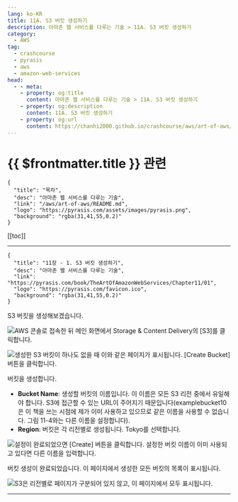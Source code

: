 ```yaml
---
lang: ko-KR
title: 11A. S3 버킷 생성하기
description: 아마존 웹 서비스를 다루는 기술 > 11A. S3 버킷 생성하기
category:
  - AWS
tag: 
  - crashcourse
  - pyrasis
  - aws 
  - amazon-web-services
head:
  - - meta:
    - property: og:title
      content: 아마존 웹 서비스를 다루는 기술 > 11A. S3 버킷 생성하기
    - property: og:description
      content: 11A. S3 버킷 생성하기
    - property: og:url
      content: https://chanhi2000.github.io/crashcourse/aws/art-of-aws/11A.html
---
```


# {{ $frontmatter.title }} 관련

```component VPCard
{
  "title": "목차",
  "desc": "아마존 웹 서비스를 다루는 기술",
  "link": "/aws/art-of-aws/README.md",
  "logo": "https://pyrasis.com/assets/images/pyrasis.png",
  "background": "rgba(31,41,55,0.2)"
}
```

[[toc]]

---

```component VPCard
{
  "title": "11장 - 1. S3 버킷 생성하기",
  "desc": "아마존 웹 서비스를 다루는 기술",
  "link": "https://pyrasis.com/book/TheArtOfAmazonWebServices/Chapter11/01",
  "logo": "https://pyrasis.com/favicon.ico",
  "background": "rgba(31,41,55,0.2)"
}
```

S3 버킷을 생성해보겠습니다.

![AWS 콘솔로 접속한 뒤 메인 화면에서 Storage & Content Delivery의 <FontIcon icon="iconfont icon-select"/>`[S3]`를 클릭합니다.](https://pyrasis.com/assets/images/TheArtOfAmazonWebServicesChapter11/2_.png)

![생성한 S3 버킷이 하나도 없을 때 이와 같은 페이지가 표시됩니다. <FontIcon icon="iconfont icon-select"/>`[Create Bucket]` 버튼을 클릭합니다.](https://pyrasis.com/assets/images/TheArtOfAmazonWebServicesChapter11/3_.png)

버킷을 생성합니다.

- **Bucket Name**: 생성할 버킷의 이름입니다. 이 이름은 모든 S3 리전 중에서 유일해야 합니다. S3에 접근할 수 있는 URL이 주어지기 때문입니다(examplebucket10은 이 책을 쓰는 시점에 제가 이미 사용하고 있으므로 같은 이름을 사용할 수 없습니다. 그림 11-4와는 다른 이름을 설정합니다).
- **Region**: 버킷은 각 리전별로 생성됩니다. Tokyo를 선택합니다.

![설정이 완료되었으면 <FontIcon icon="iconfont icon-select"/>`[Create]` 버튼을 클릭합니다. 설정한 버킷 이름이 이미 사용되고 있다면 다른 이름을 입력합니다.](https://pyrasis.com/assets/images/TheArtOfAmazonWebServicesChapter11/4_.png)

버킷 생성이 완료되었습니다. 이 페이지에서 생성한 모든 버킷의 목록이 표시됩니다.

![S3은 리전별로 페이지가 구분되어 있지 않고, 이 페이지에서 모두 표시됩니다.](https://pyrasis.com/assets/images/TheArtOfAmazonWebServicesChapter11/5_.png)

---
